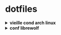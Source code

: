 # dotfiles

<details>
<summary><b>vieille cond arch linux</b></summary>
Setup de laptop pour ArchLinux.  
Minimaliste, renforcé et moderne. 

Sécurité :

- kernel : linux-hardened en lockdown<br />
=>! revoir pour chercher la source d'upsstream et la KSPP
- Chiffrement : tous sous LUKS2, seule l'UKI est exposée mais verifier par secure-boot<br />
=>! revoir pour implémenter systemd-cryptenroll (dechiffrement LUKS non plus avec mot de passe mais clef FIDO2)
- MAC : AppArmor<br />
=>! revoir pour passer à SELinux<br />
- Firewall : Firewalld
- blacklisting de plusieurs modules de kernel et hardening de divers paramètres du kernel en plus
- Hardened malloc, appliqué pour l'ensemble du système

Eléments principaux :
  
- Gestionnaire de fenêtre: sway
- Bar de status: waybar (désactivable, on peut mettre les infos dans le terminal au niveau de powerlevel10k)
- Lanceur d'application: wofi
- Daemon de notification: mako
- Ecran de verouillage: swaylock-effect

=> [installation de a à z](./old%20arch/installation.txt)

=> [liste des commandes](./old%20arch/cheatsheet.txt)

![Screenshot 1](./old%20arch/Images/1.png)

![Screenshot 2](./old%20arch/Images/2.png)

![Screenshot 3](./old%20arch/Images/3.png)

![Screenshot 4](./old%20arch/Images/5.png)
</details>

<details>
<summary><b>conf librewolf</b></summary>
conf perso librewolf
vertical fox et custom color
</details>